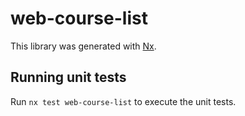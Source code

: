 # web-course-list

This library was generated with [Nx](https://nx.dev).

## Running unit tests

Run `nx test web-course-list` to execute the unit tests.
